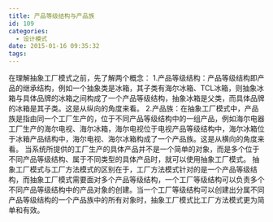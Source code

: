 ```yaml
---
title: 产品等级结构与产品族
id: 109
categories:
  - 设计模式
date: 2015-01-16 09:35:32
tags:
---
```


在理解抽象工厂模式之前，先了解两个概念：
1.产品等级结构：产品等级结构即产品的继承结构，例如一个抽象类是冰箱，其子类有海尔冰箱、TCL冰箱，则抽象冰箱与具体品牌的冰箱之间构成了一个产品等级结构，抽象冰箱是父类，而具体品牌的冰箱是其子类。这是从纵向的角度来看。
2.产品族：在抽象工厂模式中，产品族是指由同一个工厂生产的，位于不同产品等级结构中的一组产品，例如海尔电器工厂生产的海尔电视、海尔冰箱，海尔电视位于电视产品等级结构中，海尔冰箱位于冰箱产品结构中，海尔电视、海尔冰箱构成了一个产品族。这是从横向的角度来看。
当系统所提供的工厂生产的具体产品并不是一个简单的对象，而是多个位于不同产品等级结构、属于不同类型的具体产品时，就可以使用抽象工厂模式。
抽象工厂模式与工厂方法模式的区别在于，工厂方法模式针对的是一个产品等级结构，而抽象工厂模式需要面对多个产品等级结构，一个工厂等级结构可以负责多个不同产品等级结构中的产品对象的创建。当一个工厂等级结构可以创建出分属不同产品等级结构的一个产品族中的所有对象时，抽象工厂模式比工厂方法模式更为简单和有效。
